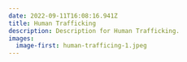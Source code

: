 ```yaml
---
date: 2022-09-11T16:08:16.941Z
title: Human Trafficking
description: D﻿escription for Human Trafficking.
images:
  image-first: human-trafficing-1.jpeg
---
```

